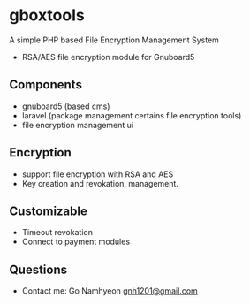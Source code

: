 # gboxtools
A simple PHP based File Encryption Management System
- RSA/AES file encryption module for Gnuboard5

## Components
- gnuboard5 (based cms)
- laravel (package management certains file encryption tools)
- file encryption management ui

## Encryption
- support file encryption with RSA and AES
- Key creation and revokation, management.

## Customizable
- Timeout revokation
- Connect to payment modules

## Questions
- Contact me: Go Namhyeon <gnh1201@gmail.com>
